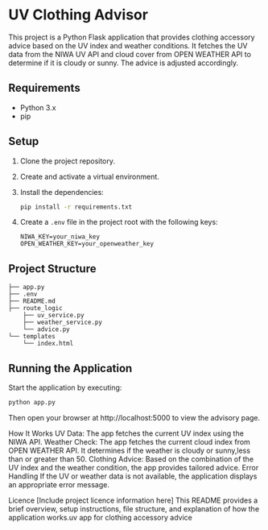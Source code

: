 # UV Clothing Advisor

This project is a Python Flask application that provides clothing accessory advice based on the UV index and weather conditions. It fetches the UV data from the NIWA UV API and cloud cover from OPEN WEATHER API to determine if it is cloudy or sunny. The advice is adjusted accordingly.

## Requirements

- Python 3.x
- pip

## Setup

1. Clone the project repository.
2. Create and activate a virtual environment.
3. Install the dependencies:
    
    ```bash
    pip install -r requirements.txt
    ```
    
4. Create a `.env` file in the project root with the following keys:

    ```
    NIWA_KEY=your_niwa_key
    OPEN_WEATHER_KEY=your_openweather_key
    ```

## Project Structure
```
├── app.py 
├── .env 
├── README.md 
├── route_logic   
    ├── uv_service.py    
    ├── weather_service.py 
    └── advice.py 
└── templates 
    └── index.html
```
## Running the Application

Start the application by executing:

```bash
python app.py
```
Then open your browser at http://localhost:5000 to view the advisory page.



How It Works
UV Data: The app fetches the current UV index using the NIWA API.
Weather Check: The app fetches the current cloud index from OPEN WEATHER API.
It determines if the weather is cloudy or sunny,less than or greater than 50.
Clothing Advice: Based on the combination of the UV index and the weather condition, the app provides tailored advice.
Error Handling
If the UV or weather data is not available, the application displays an appropriate error message.


Licence
[Include project licence information here]
This README provides a brief overview, setup instructions, file structure,
and explanation of how the application works.uv app for clothing accessory advice
